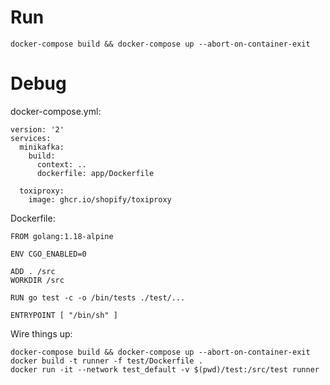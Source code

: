 # Run
```
docker-compose build && docker-compose up --abort-on-container-exit
```

# Debug
docker-compose.yml:
```
version: '2'
services:
  minikafka:
    build:
      context: ..
      dockerfile: app/Dockerfile

  toxiproxy:
    image: ghcr.io/shopify/toxiproxy
```

Dockerfile:
```
FROM golang:1.18-alpine

ENV CGO_ENABLED=0

ADD . /src
WORKDIR /src

RUN go test -c -o /bin/tests ./test/...

ENTRYPOINT [ "/bin/sh" ]
```

Wire things up:
```
docker-compose build && docker-compose up --abort-on-container-exit
docker build -t runner -f test/Dockerfile .
docker run -it --network test_default -v $(pwd)/test:/src/test runner
```
